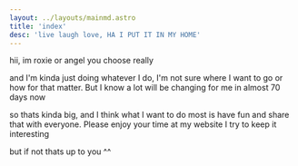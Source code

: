 ```yaml
---
layout: ../layouts/mainmd.astro
title: 'index'
desc: 'live laugh love, HA I PUT IT IN MY HOME'
---
```

hii, im roxie or angel you choose really

and I'm kinda just doing whatever I do, I'm not sure where I want to go or how for that matter. But I know a lot will be changing for me in almost 70 days now

so thats kinda big, and I think what I want to do most is have fun and share that with everyone. Please enjoy your time at my website I try to keep it interesting

but if not thats up to you ^^